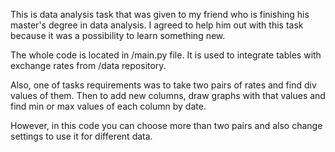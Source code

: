 This is data analysis task that was given to my friend who is finishing his master's degree in data analysis. 
I agreed to help him out with this task because it was a possibility to learn something new.

The whole code is located in /main.py file. It is used to integrate tables with exchange rates from /data repository.

Also, one of tasks requirements was to take two pairs of rates and find div values of them. Then to add new columns, 
draw graphs with that values and find min or max values of each column by date. 

However, in this code you can choose more than two pairs and also change settings to use it for different data.  